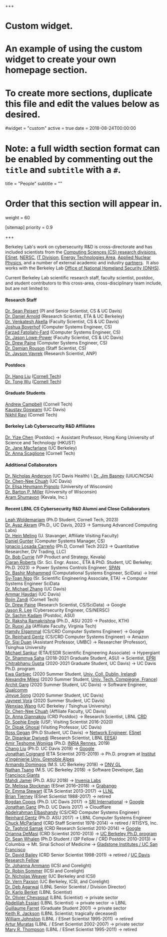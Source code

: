 +++
# Custom widget.
# An example of using the custom widget to create your own homepage section.
# To create more sections, duplicate this file and edit the values below as desired.
#widget = "custom"
active = true
date = 2018-08-24T00:00:00

# Note: a full width section format can be enabled by commenting out the `title` and `subtitle` with a `#`.
title = "People"
subtitle = ""

# Order that this section will appear in.
weight = 60

[sitemap]
priority = 0.9

+++

Berkeley Lab's work on cybersecurity R&amp;D is cross-directorate and has included scientists from the [Computing Sciences (CS) research divisions][CSR], <!--[Scientific Data Division (SciData)][SciData], [Applied Mathematics and Computational Research (AMCR)](AMCR),--> [ESnet][ESnet], [NERSC][NERSC], [IT Division][IT], [Energy Technologies Area][ETA], [Applied Nuclear Physics](https://anp.lbl.gov), and a number of external academic and industry [partners][partners].  It also works with the Berkeley Lab [Office of National Homeland Security (ONHS)][ONHS].

[CSR]: https://crd.lbl.gov
[ONHS]: https://research.lbl.gov/service/office-of-national-homeland-security/
[partners]: https://secpriv.lbl.gov/partners
[CRD]: https://crd.lbl.gov
[AMCR]: https://crd.lbl.gov/divisions/amcr/
[SciData]: https://crd.lbl.gov/divisions/scidata/
[EESA]: https://eesa.lbl.gov
[ESnet]: http://www.es.net
[CS]: https://cs.lbl.gov
[ETA]: https://eta.lbl.gov
[IT]: https://commons.lbl.gov/display/itdivision/Information+Technology+Division
[NERSC]: http://www.nersc.gov

Current Berkeley Lab scientific research staff, faculty scientist, postdoc, and student contributors to this cross-area, cross-disciplinary team include, but are not limited to:


<!--
&nbsp;                                    | &nbsp;                                          | &nbsp;
---                                       | ---                                             | ---
[Dr. Sean Peisert][Peisert] (CS/SciData)   | [Dr. Ruoxi Jia][Jia] (Virginia Tech)                |  [Sy-Toan Ngo][Ngo] (ETA/ESDR)
[Dr. Daniel Arnold][Arnold] (ETA/ESDR)   |     [Jason R. Lee][JLee] (CS/NERSC)                    | [Dr. Drew Paine][Drew] (CS/SciData)
[Dr. Venkatesh Akella][Akella] (UC Davis) |      [Dr. Jason Lowe-Power][Lowe-Power]  (UC Davis)       |  [Ciaran Roberts][Roberts]  (ETA/ESDR)
[Joshua Boverhof][Boverhof] (CS/SciData)              |   [Dr. Jane Macfarlane][Macfarlane] (ETA/EAEI)   |   [Dr. Anna Scaglione][Scaglione] (Cornell Tech)
[Dr. Chen-Nee Chuah][Chuah] (UC Davis)    | [Dr. Hein Meling][Meling] (Univ. Stavanger) | 
-->

<!--
&nbsp;                                    | &nbsp;                                  
---                                       | ---                                     
[Dr. Sean Peisert][Peisert] (PI and Senior Scientist, CS & UC Davis)   | [Daniel Gunter][Gunter] (Computer Systems Manager, CS)
[Dr. Daniel Arnold][Arnold] (Research Scientist, ETA & UC Berkeley)   |   [Dr. Jason Lowe-Power][Lowe-Power]  (Faculty Scientist, CS \& UC Davis) 
[Dr. Venkatesh Akella][Akella] (Faculty Scientist, CS \& UC Davis) |  
[Joshua Boverhof][Boverhof] (Computer Systems Engineer, CS)   |  
[Farzad Fatollahi-Fard][Farzad] (Computer Systems Engineer, CS) | 
-->

#### Research Staff

[Dr. Sean Peisert][Peisert] (PI and Senior Scientist, CS & UC Davis) \
[Dr. Daniel Arnold][Arnold] (Research Scientist, ETA & UC Berkeley) \
[Dr. Venkatesh Akella][Akella] (Faculty Scientist, CS \& UC Davis) \
[Joshua Boverhof][Boverhof] (Computer Systems Engineer, CS) \
[Farzad Fatollahi-Fard][Farzad] (Computer Systems Engineer, CS) \
[Dr. Jason Lowe-Power][Lowe-Power]  (Faculty Scientist, CS \& UC Davis) \
[Dr. Drew Paine][Drew] (Computer Systems Engineer, CS) \
[Dr. Damian Rouson](https://crd.lbl.gov/damian-rouson/) (Staff Scientist, CS) \
[Dr. Jayson Vavrek][Jayson] (Research Scientist, ANP)


<!--
&nbsp;                                    | &nbsp;                                  
---                                       | ---                                     
[Dr. Sean Peisert][Peisert] (Senior Scientist, CS/SciData & UC Davis)   | [Dr. Jason Lowe-Power][Lowe-Power]  (Faculty Scientist, CS/SciData \& UC Davis)               
[Dr. Daniel Arnold][Arnold] (Research Scientist, ETA/ESDR & UC Berkeley)   |     [Dr. Bashir Mohammed][Bashir] (Computational Systems Engineer, CS/SciData)
[Dr. Venkatesh Akella][Akella] (Faculty Scientist, CS/SciData \& UC Davis) | [Sy-Toan Ngo][Ngo] (Computer Systems Engineer, CS/SciData) 
[Joshua Boverhof][Boverhof] (Computer Systems Engineer, CS/SciData)   |  [Ciaran Roberts][Roberts]  (Sr. Scientific Engineering Assoc., ETA/ESDR)
[Daniel Gunter][Gunter] (Computer Systems Manager, CS/SciData)
-->


#### Postdocs

[Dr. Hang Liu](https://scholar.google.com/citations?user=n1tKLQcAAAAJ&hl=en) ([Cornell Tech](https://www.tech.cornell.edu)) \
[Dr. Tong Wu](https://sinelab.tech.cornell.edu/research/people/tong_wu/) ([Cornell Tech](https://www.tech.cornell.edu))

<!--
#### Research Staff

&nbsp;                  | &nbsp;                              | &nbsp;
---                     | ---                                 | ---
[Dr. Sean Peisert][Peisert] (CS/CRD) |   |  [Sy-Toan Ngo][Ngo] (ETA)
[Dr. Daniel Arnold][Arnold] (ETA)    |  [Dr. Reinhard Gentz][Gentz] (CS/CRD) |  [Ciaran Roberts][Roberts] (ETA)
[Joshua Boverhof][Boverhof] (CS/CRD)  |  [Jason R. Lee][JLee] (CS/NERSC) | [Michael Sankur][Sankur]  (ETA)
-->

#### Graduate Students

[Andrew Campbell](https://sinelab.tech.cornell.edu/research/people/andrew_campbell/) (Cornell Tech) \
[Kaustav Goswami](https://sites.google.com/view/kaustavgoswami) (UC Davis) \
[Nikhil Ravi][Nikhil] (Cornell Tech) 


#### Berkeley Lab Cybersecurity R\&D Affiliates

[Dr. Yize Chen][Chen] (Postdoc) → Assistant Professor, Hong Kong University of Science and Technology (HKUST) \
[Dr. Jane Macfarlane][Macfarlane] (UC Berkeley) \
[Dr. Anna Scaglione][Scaglione] (Cornell Tech) 

#### Additional Collaborators

[Dr. Nicholas Anderson][Anderson] (UC Davis Health) \ 
[Dr. Jim Basney](https://jbasney.net) (UIUC/NCSA) \
[Dr. Chen-Nee Chuah][Chuah] (UC Davis) \
[Dr. Elisa Heymann Pignolo](https://www.cs.wisc.edu/staff/heymann-pignolo-elisa/) (University of Wisconsin) \
[Dr. Barton P. Miller](https://pages.cs.wisc.edu/~bart/) (University of Wisconsin) \
[Aram Shumavon][Shumavon] (Kevala, Inc.)  


<!--
#### Current postdocs include:
-->


<!-- Contributors to LBNL's cybersecurity R&D efforts from other divisions in the past few years include, but are not limited to: -->

<!--
&nbsp;                      | &nbsp;                          | &nbsp;
---                         | ---                             | ---
[Jay Krous][25] (IT Division)       | [Daniel Arnold][30] (ETA) 
[Jason Lee][27] (NERSC)             | [Scott Campbell][32] (NERSC) 
[Aashish Sharma][28] (IT Division)  | [Ciaran Roberts][34] (ETA)  
[Adam Stone][29] (IT Division) | &nbsp;
 -->
 
 <!-- LBNL's cybersecurity R&D efforts have also included numerous collaborators from  other divisions, notably LBNL IT Division, ESnet, NERSC. -->



<!-- #### Alumni -->

#### Recent LBNL CS Cybersecurity R&D Alumni and Close Collaborators

[Leah Woldemariam](https://sinelab.tech.cornell.edu/research/people/leah_woldemariam/) (Ph.D Student, Cornell Tech, 2023) \
[Dr. Ayaz Akram][Akram] (Ph.D., UC Davis, 2023 → Samsung Advanced Computing Labs) \
[Dr. Hein Meling][Meling] (U. Stavanger, Affiliate Visiting Faculty) \
[Daniel Gunter][Gunter] (Computer Systems Manager, CS) \
[Ignacio Losada Carreño][Ignacio] (Ph.D, Cornell Tech 2023 → Quantitative Researcher, DV Trading, LLC) \
[Dr. Bob Currie](https://www.linkedin.com/in/robertafcurrie/) (VP Product and Strategy, Kevala) \
[Ciaran Roberts][Roberts]  (Sr. Sci. Engr. Assoc., ETA \& PhD. Student, UC Berkeley; Ph.D. 2023) → Power Systems Controls Engineer, [SPAN](https://www.span.io) \
[Dr. Bashir Mohammed][Bashir] (Computational Systems Engineer, SciData) → Intel \
[Sy-Toan Ngo][Ngo] (Sr. Scientific Engineering Associate, ETA) → Computer Systems Engineer SciData \
[Dr. Michael Zhang][Zhang] (UC Davis) \
[Ammar Haydari][Ammar] (UC Davis) \
[Rojin Zandi][Rojin] (Cornell Tech) \
[Dr. Drew Paine][Drew] (Research Scientist, CS/SciData) → Google \
[Jason R. Lee][JLee] (Cybersecurity Engineer, CS/NERSC) \
[Dr. Sachin Kadam][Kadam] (Postdoc, ASU) \
[Dr. Raksha Ramakrishna][Raksha] (Ph.D., ASU 2020 → Postdoc, KTH) \
[Dr. Ruoxi Jia][Jia] (Affiliate Faculty, Virginia Tech) \
[Hamdy Elgammal][Hamdy] (CS/CRD Computer Systems Engineer) → Google \
[Dr. Reinhard Gentz][Gentz] (CS/CRD Computer Systems Engineer) → Amazon \
[Dr. Sisi Duan][Duan] (Assistant Professor, UMBC) → Researcher (Professor), Tsinghua University \
[Michael Sankur][Sankur]  (ETA/ESDR Scientific Engineering Associate) → Hypergiant \
[Dr. Shammya Saha][Saha] (2018-2021 Graduate Student, ASU) → Scientist, [EPRI](https://www.epri.com) \
[Chitrabhanu Gupta][Gupta] (2020-2021 Graduate Student, UC Davis) → UC Davis Ph.D. program \
[Ewa Garbiec](https://www.linkedin.com/in/ewa-garbiec-5809a0156/) (2020 Summer Student, [Univ. Coll. Dublin, Ireland](https://www.ucd.ie)) \
[Alexandre Milesi](https://milesial.github.io) (2020 Summer Student, [Univ. Tech. Compiègne, France](https://www.utc.fr/en/)) \
[Archit Garg][Archit] (2020 Summer Student, UC Davis) → Software Engineer, [Qualcomm](https://www.qualcomm.com) \
[Jinyue Song][Song] (2020 Summer Student, UC Davis) \
[Jayneel Vora][Vora] (2020 Summer Student, UC Davis) \
[Wenxiao Wang][Wang] (UC Berkeley / Tsinghua University) \
[Dr. Chen-Nee Chuah][Chuah] (Affiliate Faculty, UC Davis) \
[Dr. Anna Giannakou][Giannakou] (CRD Postdoc) &rarr; Research Scientist, LBNL [CRD][CRD] \
[Dr. Sophie Engle][Engle] (USF; Visiting Scientist 2016-2020) \
[Dr. Dipak Ghosal][Ghosal] (Visiting Professor, UC Davis) \
[Ross Gegan][Gegan] (Ph.D Student, UC Davis) → [Network Engineer](https://www.es.net/about/esnet-staff/network-planning/ross-gegan-2/), [ESnet][ESnet] \
[Dr. Dipankar Dwivedi][Dwivedi] (Research Scientist, LBNL [EESA](https://eesa.lbl.gov)) \
[Amir Teshome Wonjiga][Amir] (Ph.D. [INRIA Rennes][InriaRennes], 2019) \
[Chang Liu][Liu] (Ph.D. UC Davis 2019) →  [Google][Google]  \
[Jonathan Coignard][Coignard] (ETA Scientist 2015-2019) → Ph.D. program at [Institut d'ingénierie Univ. Grenoble Alpes][Grenoble]  \
[Armando Domingos][Domingos] (M.S. UC Berkeley 2018) →  [DNV GL][DNVGL] \
[Nathan Tsang][Tsang] (M.S. UC Berkeley 2018)  →  Software Developer, [San Francisco Giants][SFGiants] \
[Mahdi Jamei][Jamei] (Ph.D. ASU 2018) → [Invenia Labs][Invenia] \
[Dr. Melissa Stockman][Stockman] (ESnet 2016–2018) → [Grabango][Stockman] \
[Dr. Emma Stewart][Stewart] (ETA Scientist 2013-2017) → [LLNL][LLNL] \
[Brian Tierney][Tierney] (ESnet Scientist 1988-2017) → retired \
[Bogdan Copos][Copos] (Ph.D. UC Davis 2017) → [SRI International][SRI] →  [Google][Google]  \
[Jonathan Ganz][Ganz] (Ph.D. UC Davis 2017) → Cloudflare \
[Abdelrahman Elbashandy][Abdelrahman] (CS/CRD Computer Systems Engineer) \
[Reinhard Gentz][Gentz] (Ph.D. ASU 2017) → LBNL Computer Systems Engineer \
[Chuck McParland][McParland] (CRD Staff Scientist 1978-2014) → retired / RTISYS, Inc. \
[Dr. Taghrid Samak][13] (CRD Research Scientist 2010-2014) → [Google][Google]  
[Orianna DeMasi][DeMasi] (CRD Scientist 2010-2013) → [UC Berkeley Ph.D. program][UCB] \
[Dr. Sean Whalen][Whalen] (Ph.D Student / I3P Fellow / CRD Postdoc 2010-2013) → Columbia → Mt. Sinai School of Medicine → [Gladstone Institutes / UC San Francisco][Pollard] \
[Dr. David Bailey][Bailey] (CRD Senior Scientist 1998-2011) → retired / [UC Davis Research Fellow][UCDR] \
[Dr. Johanna Ammann](https://www.icir.org/johanna/) (ICSI and Corelight) \
[Dr. Robin Sommer](http://www.icir.org/robin/) (ICSI and Corelight) \
[Dr. Nicholas Weaver](https://www1.icsi.berkeley.edu/~nweaver/) (UC Berkeley and ICSI) \
[Dr. Vern Paxson](http://www.icir.org/vern/) (UC Berkeley, ICSI, and Corelight) \
[Dr. Deb Agarwal](https://dst.lbl.gov/~deba/) (LBNL Senior Scientist / Division Director) \
[Dr. Karlo Berket](https://dblp.org/pid/14/2773.html) (LBNL Scientist) \
[Dr. Olivier Chevassut](https://dblp.org/pid/86/4171.html) (LBNL Scientist) → private sector \
[Abdelilah Essiari](https://crd.lbl.gov/divisions/scidata/sustainable-software-engineering/staff/abdelilah-essiari/) (LBNL Scientist) → private sector → LBNL \
[Guillaume Farret](https://www.linkedin.com/in/guillaume-farret/?originalSubdomain=it) (Graduate Student 2001) → private sector \
[Keith R. Jackson](https://dblp.org/pid/64/6863.html) (LBNL Scientist; tragically deceased) \
[William Johnston](https://www.linkedin.com/in/bill-johnston-69a25014/) (LBNL / ESnet Scientist 1995-2011) → retired \
[Artur Muratas](https://www.linkedin.com/in/artur-muratas-8b4b8521/) (LBNL / ESnet Scientist 2002-2007) → private sector \
[Mary R. Thompson](https://www.linkedin.com/in/mary-thompson-320354172/) (LBNL / ESnet Scientist 1995-2011) → retired



[Peisert]: https://www.cs.ucdavis.edu/~peisert/
[Agarwal]: https://crd.lbl.gov/about/staff/data-science-and-technology/deborah-a-agarwal/
[Gentz]: https://crd.lbl.gov/divisions/scidata/idf/staff/reinhard-gentz/
[Ghosal]: http://dipakghosal.cs.ucdavis.edu/
[Chuah]: https://www.ece.ucdavis.edu/~chuah/rubinet/people/chuah/bio.html
[Abdelrahman]: https://crd.lbl.gov/divisions/scidata/idf/staff/abdelrahman-alaa-eldin-elbashandy/
[Engle]: https://sjengle.cs.usfca.edu
[Arnold]: https://eta.lbl.gov/people/Daniel-Arnold
[Liu]: https://www.ece.ucdavis.edu/blog/liu-chang/
[Giannakou]: https://crd.lbl.gov/divisions/scidata/idf/staff/anna-giannakou/
[Scaglione]: https://sinelab.tech.cornell.edu/anna-scaglione/
[Amir]: https://www.linkedin.com/in/amir-teshome/
[Boverhof]: https://crd.lbl.gov/divisions/scidata/idf/staff/joshua-boverhof/
[Roberts]: https://eta.lbl.gov/people/ciaran-roberts
[Meling]: https://crd.lbl.gov/divisions/scidata/idf/affiliates/hein-meling/
[Domingos]: https://www.linkedin.com/in/armandodomingos/
[Saha]: https://www.linkedin.com/in/shammya-saha/
[SFGiants]: https://www.mlb.com/giants
[DNVGL]: https://www.dnvgl.com/
[InriaRennes]: https://www.inria.fr/en/centre/rennes
[Grenoble]: http://www.grenoble-inp.fr/
[Coignard]: https://www.linkedin.com/in/jonathan-coignard-5b957552
[Bailey]: http://crd.lbl.gov/~dhbailey/
[UCDR]: https://www.cs.ucdavis.edu/people/researchers/
[Chevassu]: http://dst.lbl.gov/~chevassu/
[Copos]: https://crd.lbl.gov/divisions/scidata/idf/alumni/bogdan-copos/
[SRI]: https://www.sri.com/
[DeMasi]: https://people.eecs.berkeley.edu/~odemasi/
[UCB]: https://cs.berkeley.edu/
[Ganz]: http://jonganz.com/
[Jamei]: https://www.linkedin.com/in/mahdi-jamei-a058b854/
[McParland]: https://crd.lbl.gov/divisions/scidata/idf/affiliates/charles-mcparland/
[13]: https://www.linkedin.com/in/taghrid-samak-881a5aa/
[Google]: https://www.google.com/
[Stewart]: https://eetd.lbl.gov/people/emma-stewart
[LLNL]: https://www.llnl.gov/
[Stockman]: https://www.linkedin.com/in/melissastockman1
[Stoffer]: https://www.linkedin.com/in/vincent-stoffer-07057827/
[Corelight]: https://www.corelight.com/
[Tierney]: https://www.es.net/about/esnet-staff/esnet-leadership/Brian-Tierney-2/
[Tsang]: https://www.linkedin.com/in/nate-tsang-071a293a/
[Whalen]: http://node99.org/
[Pollard]: http://docpollard.com
[Invenia]: https://www.invenia.ca/labs/
[Dwivedi]: https://eesa.lbl.gov/profiles/dipankar-dwivedi/
[Lowe-Power]: https://faculty.engineering.ucdavis.edu/lowepower/
[Akella]: https://faculty.engineering.ucdavis.edu/akella/
[Akram]: http://www.ayazakram.com
[Jia]: https://ruoxijia.github.io
[Raksha]: https://www.linkedin.com/in/raksha-ramakrishna-b4390374/
[Sankur]: https://eta.lbl.gov/people/michael-sankur
[Ammar]: https://www.linkedin.com/in/ammarhydr/
[Ignacio]: https://www.linkedin.com/in/ignacio-losada-0879457b/
[Nikhil]: https://nikhil-ravi.github.io/
[Vora]: http://jayneelvora.com
[Gupta]: https://www.linkedin.com/in/chitrabhanu-gupta-6114a8145/
[Archit]: https://www.linkedin.com/in/garchit07/
[Song]: https://www.linkedin.com/in/jinyue-song-17021668/
[Ngo]: https://eta.lbl.gov/people/sy-toan-ngo
[Duan]: https://www.linkedin.com/in/sisi-duan-3a885251/
[Gegan]: https://dblp.org/pid/171/3969.html
[JLee]: https://www.nersc.gov/about/nersc-staff/networking-security/jason-lee/
[Hamdy]: https://crd.lbl.gov/divisions/scidata/idf/staff/hamdy-hosny-elgammal/
[Wang]: https://dblp.org/pid/243/5853-2.html
[Chen]: https://sites.google.com/view/yizechen
[Macfarlane]: https://eta.lbl.gov/people/jane-macfarlane
[Kadam]: https://scholar.google.co.in/citations?user=cuEB7yMAAAAJ&hl=en
[Drew]: https://crd.lbl.gov/pained/
[AlexM]: https://eta.lbl.gov/people/Alexander-McEachern
[Rojin]: https://www.tech.cornell.edu/people/rojin-zandi/
[Zhang]: https://faculty.engineering.ucdavis.edu/zhang/
[Shumavon]: https://www.linkedin.com/in/aram-shumavon-3a8472/
[Anderson]: https://profiles.ucdavis.edu/nicholas.anderson
[Gunter]: https://crd.lbl.gov/daniel-gunter/
[Bashir]: https://bashirmohd.github.io
[Farzad]: https://crd.lbl.gov/farzad-fatollahi-fard/
[Jayson]: https://scholar.google.com/citations?user=BhqfFmwAAAAJ&hl=en
